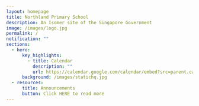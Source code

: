 ```yaml
---
layout: homepage
title: Northland Primary School
description: An Isomer site of the Singapore Government
image: /images/logo.jpg
permalink: /
notification: ""
sections:
  - hero:
      key_highlights:
        - title: Calendar
          description: ""
          url: https://calendar.google.com/calendar/embed?src=parent.calendar%40nps.edu.sg&ctz=Asia%2FSingapore
      background: /images/statichq.jpg
  - resources:
      title: Announcements
      button: Click HERE to read more
---
```


